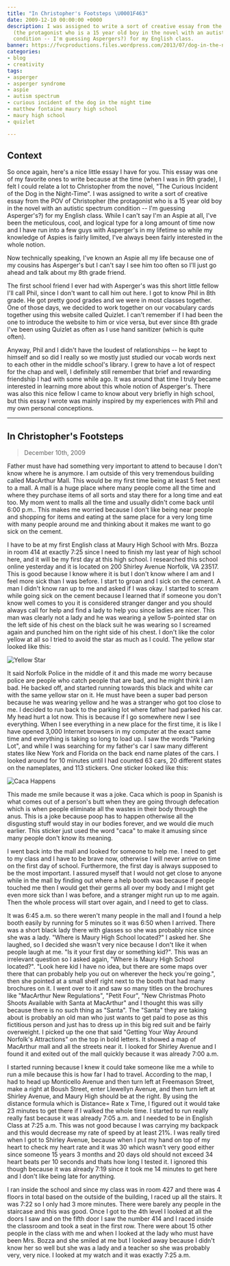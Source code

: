 ```yaml
---
title: "In Christopher's Footsteps \U0001F463️"
date: 2009-12-10 00:00:00 +0000
description: I was assigned to write a sort of creative essay from the POV of Christopher
  (the protagonist who is a 15 year old boy in the novel with an autistic spectrum
  condition -- I'm guessing Aspergers?) for my English class.
banner: https://fvcproductions.files.wordpress.com/2013/07/dog-in-the-night-time.png
categories:
- blog
- creativity
tags:
- asperger
- asperger syndrome
- aspie
- autism spectrum
- curious incident of the dog in the night time
- matthew fontaine maury high school
- maury high school
- quizlet

---
```

## Context

So once again, here's a nice little essay I have for you. This essay was one of my favorite ones to write because at the time (when I was in 9th grade), I felt I could relate a lot to Christopher from the novel, "The Curious Incident of the Dog in the Night-Time". I was assigned to write a sort of creative essay from the POV of Christopher (the protagonist who is a 15 year old boy in the novel with an autistic spectrum condition -- I'm guessing Asperger's?) for my English class. While I can't say I'm an Aspie at all, I've been the meticulous, cool, and logical type for a long amount of time now and I have run into a few guys with Asperger's in my lifetime so while my knowledge of Aspies is fairly limited, I've always been fairly interested in the whole notion.

Now technically speaking, I've known an Aspie all my life because one of my cousins has Asperger's but I can't say I see him too often so I'll just go ahead and talk about my 8th grade friend.

The first school friend I ever had with Asperger's was this short little fellow I'll call Phil, since I don't want to call him out here. I got to know Phil in 8th grade. He got pretty good grades and we were in most classes together. One of those days, we decided to work together on our vocabulary cards together using this website called Quizlet. I can't remember if I had been the one to introduce the website to him or vice versa, but ever since 8th grade I've been using Quizlet as often as I use hand sanitizer (which is quite often).

Anyway, Phil and I didn't have the loudest of relationships -- he kept to himself and so did I really so we mostly just studied our vocab words next to each other in the middle school's library. I grew to have a lot of respect for the chap and well, I definitely still remember that brief and rewarding friendship I had with some while ago. It was around that time I truly became interested in learning more about this whole notion of Asperger's. There was also this nice fellow I came to know about very briefly in high school, but this essay I wrote was mainly inspired by my experiences with Phil and my own personal conceptions.

---

## In Christopher's Footsteps

> December 10th, 2009

Father must have had something very important to attend to because I don't know where he is anymore. I am outside of this very tremendous building called MacArthur Mall. This would be my first time being at least 5 feet next to a mall. A mall is a huge place where many people come all the time and where they purchase items of all sorts and stay there for a long time and eat too. My mom went to malls all the time and usually didn't come back until 6:00 p.m.. This makes me worried because I don't like being near people and shopping for items and eating at the same place for a very long time with many people around me and thinking about it makes me want to go sick on the cement.

I have to be at my first English class at Maury High School with Mrs. Bozza in room 414 at exactly 7:25 since I need to finish my last year of high school here, and it will be my first day at this high school. I researched this school online yesterday and it is located on 200 Shirley Avenue Norfolk, VA 23517. This is good because I know where it is but I don't know where I am and I feel more sick than I was before. I start to groan and I sick on the cement. A man I didn't know ran up to me and asked if I was okay. I started to scream while going sick on the cement because I learned that if someone you don't know well comes to you it is considered stranger danger and you should always call for help and find a lady to help you since ladies are nicer. This man was clearly not a lady and he was wearing a yellow 5-pointed star on the left side of his chest on the black suit he was wearing so I screamed again and punched him on the right side of his chest. I don't like the color yellow at all so I tried to avoid the star as much as I could. The yellow star looked like this:

![Yellow Star](https://fvcproductions.files.wordpress.com/2015/04/yellow-star.jpg)

It said Norfolk Police in the middle of it and this made me worry because police are people who catch people that are bad, and he might think I am bad. He backed off, and started running towards this black and white car with the same yellow star on it. He must have been a super bad person because he was wearing yellow and he was a stranger who got too close to me. I decided to run back to the parking lot where father had parked his car. My head hurt a lot now. This is because if I go somewhere new I see everything. When I see everything in a new place for the first time, it is like I have opened 3,000 Internet browsers in my computer at the exact same time and everything is taking so long to load up. I saw the words "Parking Lot", and while I was searching for my father's car I saw many different states like New York and Florida on the back end name plates of the cars. I looked around for 10 minutes until I had counted 63 cars, 20 different states on the nameplates, and 113 stickers. One sticker looked like this:

![Caca Happens](https://fvcproductions.files.wordpress.com/2015/04/caca-happens.jpg)

This made me smile because it was a joke. Caca which is poop in Spanish is what comes out of a person's butt when they are going through defecation which is when people eliminate all the wastes in their body through the anus. This is a joke because poop has to happen otherwise all the disgusting stuff would stay in our bodies forever, and we would die much earlier. This sticker just used the word "caca" to make it amusing since many people don't know its meaning.

I went back into the mall and looked for someone to help me. I need to get to my class and I have to be brave now, otherwise I will never arrive on time on the first day of school. Furthermore, the first day is always supposed to be the most important. I assured myself that I would not get close to anyone while in the mall by finding out where a help booth was because if people touched me then I would get their germs all over my body and I might get even more sick than I was before, and a stranger might run up to me again. Then the whole process will start over again, and I need to get to class.

It was 6:45 a.m. so there weren't many people in the mall and I found a help booth easily by running for 5 minutes so it was 6:50 when I arrived. There was a short black lady there with glasses so she was probably nice since she was a lady. "Where is Maury High School located?" I asked her. She laughed, so I decided she wasn't very nice because I don't like it when people laugh at me. "Is it your first day or something kid?". This was an irrelevant question so I asked again, "Where is Maury High School located?". "Look here kid I have no idea, but there are some maps over there that can probably help you out on wherever the heck you're going.", then she pointed at a small shelf right next to the booth that had many brochures on it. I went over to it and saw so many titles on the brochures like "MacArthur New Regulations", "Petit Four", "New Christmas Photo Shoots Available with Santa at MacArthur" and I thought this was silly because there is no such thing as "Santa". The "Santa" they are taking about is probably an old man who just wants to get paid to pose as this fictitious person and just has to dress up in this big red suit and be fairly overweight. I picked up the one that said "Getting Your Way Around Norfolk's Attractions" on the top in bold letters. It showed a map of MacArthur mall and all the streets near it. I looked for Shirley Avenue and I found it and exited out of the mall quickly because it was already 7:00 a.m.

I started running because I knew it could take someone like me a while to run a mile because this is how far I had to travel. According to the map, I had to head up Monticello Avenue and then turn left at Freemason Street, make a right at Boush Street, enter Llewellyn Avenue, and then turn left at Shirley Avenue, and Maury High should be at the right. By using the distance formula which is Distance= Rate x Time, I figured out it would take 23 minutes to get there if I walked the whole time. I started to run really really fast because it was already 7:05 a.m. and I needed to be in English Class at 7:25 a.m. This was not good because I was carrying my backpack and this would decrease my rate of speed by at least 21%. I was really tired when I got to Shirley Avenue, because when I put my hand on top of my heart to check my heart rate and it was 30 which wasn't very good either since someone 15 years 3 months and 20 days old should not exceed 34 heart beats per 10 seconds and thats how long I tested it. I ignored this though because it was already 7:19 since it took me 14 minutes to get here and I don't like being late for anything.

I ran inside the school and since my class was in room 427 and there was 4 floors in total based on the outside of the building, I raced up all the stairs. It was 7:22 so I only had 3 more minutes. There were barely any people in the staircase and this was good. Once I got to the 4th level I looked at all the doors I saw and on the fifth door I saw the number 414 and I raced inside the classroom and took a seat in the first row. There were about 15 other people in the class with me and when I looked at the lady who must have been Mrs. Bozza and she smiled at me but I looked away because I didn't know her so well but she was a lady and a teacher so she was probably very, very nice. I looked at my watch and it was exactly 7:25 a.m.
